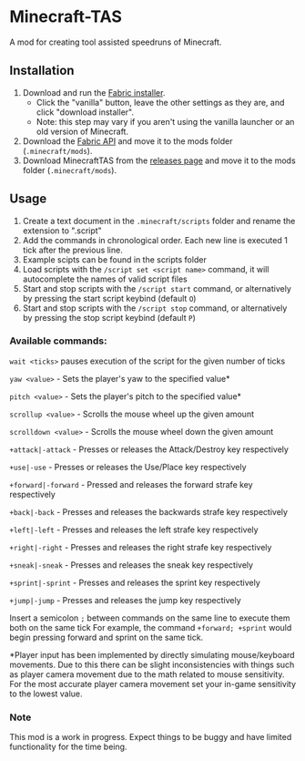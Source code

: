 # Minecraft-TAS
A mod for creating tool assisted speedruns of Minecraft.

## Installation
1. Download and run the [Fabric installer](https://fabricmc.net/use).
   - Click the "vanilla" button, leave the other settings as they are,
     and click "download installer".
   - Note: this step may vary if you aren't using the vanilla launcher
     or an old version of Minecraft.
1. Download the [Fabric API](https://minecraft.curseforge.com/projects/fabric)
   and move it to the mods folder (`.minecraft/mods`).
1. Download MinecraftTAS from the [releases page](https://github.com/RubiksImplosion/Minecraft-TAS/releases)
   and move it to the mods folder (`.minecraft/mods`).
   
## Usage
1. Create a text document in the `.minecraft/scripts` folder and rename the extension to ".script"
1. Add the commands in chronological order. Each new line is executed 1 tick after the previous line.
1. Example scipts can be found in the scripts folder
1. Load scripts with the `/script set <script name>` command, it will autocomplete the names of valid script files
1. Start and stop scripts with the `/script start` command, or alternatively by pressing the start script keybind (default `O`)
1. Start and stop scripts with the `/script stop` command, or alternatively by pressing the stop script keybind (default `P`)

### Available commands:
 
 `wait <ticks>` pauses execution of the script for the given number of ticks 
 
`yaw <value>` - Sets the player's yaw to the specified value*
 
`pitch <value>` - Sets the player's pitch to the specified value*

`scrollup <value>` - Scrolls the mouse wheel up the given amount

`scrolldown <value>` - Scrolls the mouse wheel down the given amount

`+attack|-attack` - Presses or releases the Attack/Destroy key respectively

`+use|-use` - Presses or releases the Use/Place key respectively

`+forward|-forward` - Pressed and releases the forward strafe key respectively

`+back|-back` - Presses and releases the backwards strafe key respectively

`+left|-left` - Presses and releases the left strafe key respectively

`+right|-right` - Presses and releases the right strafe key respectively

`+sneak|-sneak` - Presses and releases the sneak key respectively

`+sprint|-sprint` - Presses and releases the sprint key respectively

`+jump|-jump` - Presses and releases the jump key respectively

Insert a semicolon `;` between commands on the same line to execute them both on the same tick
For example, the command `+forward; +sprint` would begin pressing forward and sprint on the same tick.

*Player input has been implemented by directly simulating mouse/keyboard movements. Due to this there can be slight inconsistencies
with things such as player camera movement due to the math related to mouse sensitivity. For the most accurate player camera movement
set your in-game sensitivity to the lowest value.


### Note

This mod is a work in progress. Expect things to be buggy and have limited functionality for the time being.
